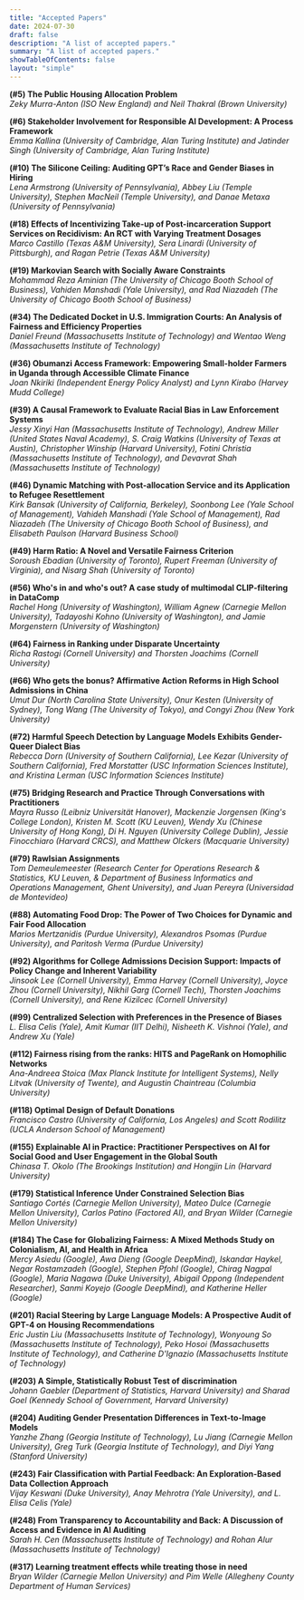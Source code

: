```yaml
---
title: "Accepted Papers"
date: 2024-07-30
draft: false
description: "A list of accepted papers."
summary: "A list of accepted papers."
showTableOfContents: false
layout: "simple"
---
```

**(#5) The Public Housing Allocation Problem**  
*Zeky Murra-Anton (ISO New England) and Neil Thakral (Brown University)*

**(#6) Stakeholder Involvement for Responsible AI Development: A Process Framework**  
*Emma Kallina (University of Cambridge, Alan Turing Institute) and Jatinder Singh (University of Cambridge, Alan Turing Institute)*

**(#10) The Silicone Ceiling: Auditing GPT’s Race and Gender Biases in Hiring**  
*Lena Armstrong (University of Pennsylvania), Abbey Liu (Temple University), Stephen MacNeil (Temple University), and Danae Metaxa (University of Pennsylvania)*

**(#18) Effects of Incentivizing Take-up of Post-incarceration Support Services on Recidivism: An RCT with Varying Treatment Dosages**  
*Marco Castillo (Texas A&M University), Sera Linardi (University of Pittsburgh), and Ragan Petrie (Texas A&M University)*

**(#19) Markovian Search with Socially Aware Constraints**  
*Mohammad Reza Aminian (The University of Chicago Booth School of Business), Vahiden Manshadi (Yale University), and Rad Niazadeh (The University of Chicago Booth School of Business)*

**(#34) The Dedicated Docket in U.S. Immigration Courts: An Analysis of Fairness and Efficiency Properties**  
*Daniel Freund (Massachusetts Institute of Technology) and Wentao Weng (Massachusetts Institute of Technology)*

**(#36) Obumanzi Access Framework: Empowering Small-holder Farmers in Uganda through Accessible Climate Finance**  
*Joan Nkiriki (Independent Energy Policy Analyst) and Lynn Kirabo (Harvey Mudd College)*

**(#39) A Causal Framework to Evaluate Racial Bias in Law Enforcement Systems**  
*Jessy Xinyi Han (Massachusetts Institute of Technology), Andrew Miller (United States Naval Academy), S. Craig Watkins (University of Texas at Austin),  Christopher Winship (Harvard University), Fotini Christia (Massachusetts Institute of Technology), and Devavrat Shah (Massachusetts Institute of Technology)*

**(#46) Dynamic Matching with Post-allocation Service and its Application to Refugee Resettlement**  
*Kirk Bansak (University of California, Berkeley), Soonbong Lee (Yale School of Management), Vahideh Manshadi (Yale School of Management), Rad Niazadeh (The University of Chicago Booth School of Business), and Elisabeth Paulson (Harvard Business School)*

**(#49) Harm Ratio: A Novel and Versatile Fairness Criterion**  
*Soroush Ebadian (University of Toronto), Rupert Freeman (University of Virginia), and Nisarg Shah (University of Toronto)*

**(#56) Who's in and who's out? A case study of multimodal CLIP-filtering in DataComp**  
*Rachel Hong (University of Washington), William Agnew (Carnegie Mellon University), Tadayoshi Kohno (University of Washington), and Jamie Morgenstern (University of Washington)*

**(#64) Fairness in Ranking under Disparate Uncertainty**  
*Richa Rastogi (Cornell University) and Thorsten Joachims (Cornell University)*

**(#66) Who gets the bonus? Affirmative Action Reforms in High School Admissions in China**  
*Umut Dur (North Carolina State University), Onur Kesten (University of Sydney), Tong Wang (The University of Tokyo), and Congyi Zhou (New York University)*

**(#72) Harmful Speech Detection by Language Models Exhibits Gender-Queer Dialect Bias**  
*Rebecca Dorn (University of Southern California), Lee Kezar (University of Southern California), Fred Morstatter (USC Information Sciences Institute), and Kristina Lerman (USC Information Sciences Institute)*

**(#75) Bridging Research and Practice Through Conversations with Practitioners**  
*Mayra Russo (Leibniz Universität Hanover), Mackenzie Jorgensen (King's College London), Kristen M. Scott (KU Leuven), Wendy Xu (Chinese University of Hong Kong), Di H. Nguyen (University College Dublin), Jessie Finocchiaro (Harvard CRCS), and Matthew Olckers (Macquarie University)*

**(#79) Rawlsian Assignments**  
*Tom Demeulemeester (Research Center for Operations Research & Statistics, KU Leuven, & Department of Business Informatics and Operations Management, Ghent University), and Juan Pereyra (Universidad de Montevideo)*

**(#88) Automating Food Drop: The Power of Two Choices for Dynamic and Fair Food Allocation**  
*Marios Mertzanidis (Purdue University), Alexandros Psomas (Purdue University), and Paritosh Verma (Purdue University)*

**(#92) Algorithms for College Admissions Decision Support: Impacts of Policy Change and Inherent Variability**  
*Jinsook Lee (Cornell University), Emma Harvey (Cornell University), Joyce Zhou (Cornell University), Nikhil Garg (Cornell Tech), Thorsten Joachims (Cornell University), and Rene Kizilcec (Cornell University)*

**(#99) Centralized Selection with Preferences in the Presence of Biases**  
*L. Elisa Celis (Yale), Amit Kumar (IIT Delhi), Nisheeth K. Vishnoi (Yale), and Andrew Xu (Yale)*

**(#112) Fairness rising from the ranks: HITS and PageRank on Homophilic Networks**  
*Ana-Andreea Stoica (Max Planck Institute for Intelligent Systems), Nelly Litvak (University of Twente), and Augustin Chaintreau (Columbia University)*

**(#118) Optimal Design of Default Donations**  
*Francisco Castro (University of California, Los Angeles) and Scott Rodilitz (UCLA Anderson School of Management)*

**(#155) Explainable AI in Practice: Practitioner Perspectives on AI for Social Good and User Engagement in the Global South**  
*Chinasa T. Okolo (The Brookings Institution) and Hongjin Lin (Harvard University)*

**(#179) Statistical Inference Under Constrained Selection Bias**  
*Santiago Cortés (Carnegie Mellon University), Mateo Dulce (Carnegie Mellon University), Carlos Patino (Factored AI), and Bryan Wilder (Carnegie Mellon University)*

**(#184) The Case for Globalizing Fairness: A Mixed Methods Study on Colonialism, AI, and Health in Africa**  
*Mercy Asiedu (Google), Awa Dieng (Google DeepMind), Iskandar Haykel, Negar Rostamzadeh (Google), Stephen Pfohl (Google), Chirag Nagpal (Google), Maria Nagawa (Duke University), Abigail Oppong (Independent Researcher), Sanmi Koyejo (Google DeepMind), and Katherine Heller (Google)*

**(#201) Racial Steering by Large Language Models: A Prospective Audit of GPT-4 on Housing Recommendations**  
*Eric Justin Liu (Massachusetts Institute of Technology), Wonyoung So (Massachusetts Institute of Technology), Peko Hosoi (Massachusetts Institute of Technology), and Catherine D'Ignazio (Massachusetts Institute of Technology)*

**(#203) A Simple, Statistically Robust Test of discrimination**  
*Johann Gaebler (Department of Statistics, Harvard University) and Sharad Goel (Kennedy School of Government, Harvard University)*

**(#204) Auditing Gender Presentation Differences in Text-to-Image Models**  
*Yanzhe Zhang (Georgia Institute of Technology), Lu Jiang (Carnegie Mellon University), Greg Turk (Georgia Institute of Technology), and Diyi Yang (Stanford University)*

**(#243) Fair Classification with Partial Feedback: An Exploration-Based Data Collection Approach**  
*Vijay Keswani (Duke University), Anay Mehrotra (Yale University), and L. Elisa Celis (Yale)*

**(#248) From Transparency to Accountability and Back: A Discussion of Access and Evidence in AI Auditing**  
*Sarah H. Cen (Massachusetts Institute of Technology) and Rohan Alur (Massachusetts Institute of Technology)*

**(#317) Learning treatment effects while treating those in need**  
*Bryan Wilder (Carnegie Mellon University) and Pim Welle (Allegheny County Department of Human Services)*